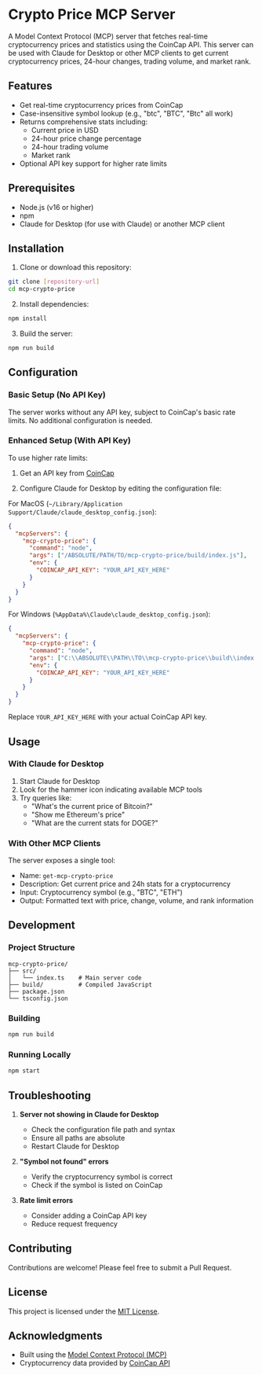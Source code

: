 # Crypto Price MCP Server

A Model Context Protocol (MCP) server that fetches real-time cryptocurrency prices and statistics using the CoinCap API. This server can be used with Claude for Desktop or other MCP clients to get current cryptocurrency prices, 24-hour changes, trading volume, and market rank.

## Features

- Get real-time cryptocurrency prices from CoinCap
- Case-insensitive symbol lookup (e.g., "btc", "BTC", "Btc" all work)
- Returns comprehensive stats including:
  - Current price in USD
  - 24-hour price change percentage
  - 24-hour trading volume
  - Market rank
- Optional API key support for higher rate limits

## Prerequisites

- Node.js (v16 or higher)
- npm
- Claude for Desktop (for use with Claude) or another MCP client

## Installation

1. Clone or download this repository:

```bash
git clone [repository-url]
cd mcp-crypto-price
```

2. Install dependencies:

```bash
npm install
```

3. Build the server:

```bash
npm run build
```

## Configuration

### Basic Setup (No API Key)

The server works without any API key, subject to CoinCap's basic rate limits. No additional configuration is needed.

### Enhanced Setup (With API Key)

To use higher rate limits:

1. Get an API key from [CoinCap](https://coincap.io/)

2. Configure Claude for Desktop by editing the configuration file:

For MacOS (`~/Library/Application Support/Claude/claude_desktop_config.json`):

```json
{
  "mcpServers": {
    "mcp-crypto-price": {
      "command": "node",
      "args": ["/ABSOLUTE/PATH/TO/mcp-crypto-price/build/index.js"],
      "env": {
        "COINCAP_API_KEY": "YOUR_API_KEY_HERE"
      }
    }
  }
}
```

For Windows (`%AppData%\Claude\claude_desktop_config.json`):

```json
{
  "mcpServers": {
    "mcp-crypto-price": {
      "command": "node",
      "args": ["C:\\ABSOLUTE\\PATH\\TO\\mcp-crypto-price\\build\\index.js"],
      "env": {
        "COINCAP_API_KEY": "YOUR_API_KEY_HERE"
      }
    }
  }
}
```

Replace `YOUR_API_KEY_HERE` with your actual CoinCap API key.

## Usage

### With Claude for Desktop

1. Start Claude for Desktop
2. Look for the hammer icon indicating available MCP tools
3. Try queries like:
   - "What's the current price of Bitcoin?"
   - "Show me Ethereum's price"
   - "What are the current stats for DOGE?"

### With Other MCP Clients

The server exposes a single tool:

- Name: `get-mcp-crypto-price`
- Description: Get current price and 24h stats for a cryptocurrency
- Input: Cryptocurrency symbol (e.g., "BTC", "ETH")
- Output: Formatted text with price, change, volume, and rank information

## Development

### Project Structure

```
mcp-crypto-price/
├── src/
│   └── index.ts    # Main server code
├── build/          # Compiled JavaScript
├── package.json
└── tsconfig.json
```

### Building

```bash
npm run build
```

### Running Locally

```bash
npm start
```

## Troubleshooting

1. **Server not showing in Claude for Desktop**

   - Check the configuration file path and syntax
   - Ensure all paths are absolute
   - Restart Claude for Desktop

2. **"Symbol not found" errors**

   - Verify the cryptocurrency symbol is correct
   - Check if the symbol is listed on CoinCap

3. **Rate limit errors**
   - Consider adding a CoinCap API key
   - Reduce request frequency

## Contributing

Contributions are welcome! Please feel free to submit a Pull Request.

## License

This project is licensed under the [MIT License](LICENSE).

## Acknowledgments

- Built using the [Model Context Protocol (MCP)](https://github.com/anthropics/mcp)
- Cryptocurrency data provided by [CoinCap API](https://coincap.io/)
